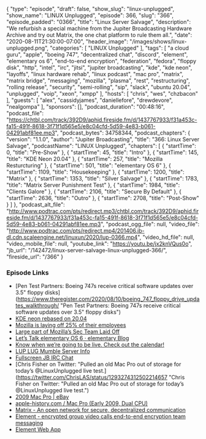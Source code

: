 {
  "type": "episode",
  "draft": false,
  "show_slug": "linux-unplugged",
  "show_name": "LINUX Unplugged",
  "episode": 366,
  "slug": "366",
  "episode_padded": "0366",
  "title": "Linux Server Salvage",
  "description": "We refurbish a special machine from the Jupiter Broadcasting Hardware Archive and try out Matrix, the one chat platform to rule them all.",
  "date": "2020-08-11T21:30:00-07:00",
  "header_image": "/images/shows/linux-unplugged.png",
  "categories": [
    "LINUX Unplugged"
  ],
  "tags": [
    "a cloud guru",
    "apple",
    "boeing 747",
    "decentralized chat",
    "discord",
    "element",
    "elementary os 6",
    "end-to-end encryption",
    "federation",
    "fedora",
    "floppy disk",
    "http",
    "intel",
    "irc",
    "jitsi",
    "jupiter broadcasting",
    "kde",
    "kde neon",
    "layoffs",
    "linux hardware rehab",
    "linux podcast",
    "mac pro",
    "matrix",
    "matrix bridge",
    "messaging",
    "mozilla",
    "plasma",
    "rest",
    "restructuring",
    "rolling release",
    "security",
    "semi-rolling",
    "sip",
    "slack",
    "ubuntu 20.04",
    "unplugged",
    "voip",
    "xeon",
    "xmpp"
  ],
  "hosts": [
    "chris",
    "wes",
    "chzbacon"
  ],
  "guests": [
    "alex",
    "cassidyjames",
    "daniellefore",
    "drewdevore",
    "nealgompa"
  ],
  "sponsors": [],
  "podcast_duration": "00:48:16",
  "podcast_file": "https://chtbl.com/track/392D9/aphid.fireside.fm/d/1437767933/f31a453c-fa15-491f-8618-3f71f1d565e5/e8c04cfd-5d59-4e83-b061-04291abf81ee.mp3",
  "podcast_bytes": 34758344,
  "podcast_chapters": {
    "version": "1.1.0",
    "author": "Jupiter Broadcasting",
    "title": "366: Linux Server Salvage",
    "podcastName": "LINUX Unplugged",
    "chapters": [
      {
        "startTime": 0,
        "title": "Pre-Show"
      },
      {
        "startTime": 45,
        "title": "Intro"
      },
      {
        "startTime": 145,
        "title": "KDE Neon 20.04"
      },
      {
        "startTime": 257,
        "title": "Mozilla Resturcturing"
      },
      {
        "startTime": 501,
        "title": "elementary OS 6"
      },
      {
        "startTime": 1109,
        "title": "Housekeeping"
      },
      {
        "startTime": 1200,
        "title": "Matrix"
      },
      {
        "startTime": 1353,
        "title": "Silver Salvage"
      },
      {
        "startTime": 1783,
        "title": "Matrix Server Punishment Test"
      },
      {
        "startTime": 1984,
        "title": "Clients Galore"
      },
      {
        "startTime": 2106,
        "title": "Secure By Default"
      },
      {
        "startTime": 2636,
        "title": "Outro"
      },
      {
        "startTime": 2708,
        "title": "Post-Show"
      }
    ]
  },
  "podcast_alt_file": "http://www.podtrac.com/pts/redirect.mp3/chtbl.com/track/392D9/aphid.fireside.fm/d/1437767933/f31a453c-fa15-491f-8618-3f71f1d565e5/e8c04cfd-5d59-4e83-b061-04291abf81ee.mp3",
  "podcast_ogg_file": null,
  "video_file": "http://www.podtrac.com/pts/redirect.mp4/201406.jb-dl.cdn.scaleengine.net/linuxun/2020/lup-0366.mp4",
  "video_hd_file": null,
  "video_mobile_file": null,
  "youtube_link": "https://youtu.be/jx2knVQus0o",
  "jb_url": "/142472/linux-server-salvage-linux-unplugged-366/",
  "fireside_url": "/366"
}


### Episode Links

  * [Pen Test Partners: Boeing 747s receive critical software updates over 3.5" floppy disks](https://www.theregister.com/2020/08/10/boeing_747_floppy_drive_updates_walkthrough/ "Pen Test Partners: Boeing 747s receive critical software updates over 3.5" floppy disks")
  * [KDE neon rebased on 20.04](https://blog.neon.kde.org/index.php/2020/08/10/kde-neon-rebased-on-20-04/ "KDE neon rebased on 20.04")
  * [Mozilla is laying off 25% of their employees](https://blog.mozilla.org/blog/2020/08/11/changing-world-changing-mozilla/ "Mozilla is laying off 25% of their employees")
  * [Large part of Mozilla’s Sec Team Laid Off](https://twitter.com/campuscodi/status/1293200453736570881?s=1 "Large part of Mozilla’s Sec Team Laid Off")
  * [Let’s Talk elementary OS 6 ⋅ elementary Blog](https://blog.elementary.io/updates-for-july-2020/ "Let’s Talk elementary OS 6 ⋅ elementary Blog")
  * [Know when we’re going to be live. Check out the calendar!](https://www.jupiterbroadcasting.com/release-calendar/ "Know when we’re going to be live. Check out the calendar!")
  * [LUP LUG Mumble Server Info](https://linuxunplugged.com/mumble "LUP LUG Mumble Server Info")
  * [Fullscreen JB IRC Chat](https://bit.ly/jupiterchat "Fullscreen JB IRC Chat")
  * [Chris Fisher on Twitter: "Pulled an old Mac Pro out of storage for today’s @LinuxUnplugged live test.](https://twitter.com/ChrisLAS/status/1293274312502214657 "Chris Fisher on Twitter: "Pulled an old Mac Pro out of storage for today’s @LinuxUnplugged live test.")
  * [2009 Mac Pro | eBay](https://www.ebay.com/sch/i.html?_from=R40&_trksid=p2380057.m570.l1313&_nkw=2009+Mac+Pro&_sacat=0 "2009 Mac Pro | eBay")
  * [apple-history.com / Mac Pro (Early 2009, Dual CPU)](https://apple-history.com/mac_pro_early_09_2 "apple-history.com / Mac Pro \(Early 2009, Dual CPU\)")
  * [Matrix - An open network for secure, decentralized communication](https://matrix.org/ "Matrix - An open network for secure, decentralized communication")
  * [Element - encrypted group video calls end-to-end encryption team messaging](https://element.io/ "Element - encrypted group video calls end-to-end encryption team messaging")
  * [Element Web App](https://app.element.io/#/welcome "Element Web App")


